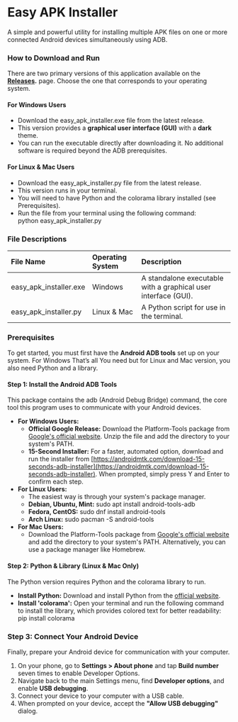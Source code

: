 # **Easy APK Installer**

A simple and powerful utility for installing multiple APK files on one or more connected Android devices simultaneously using ADB.

### **How to Download and Run**

There are two primary versions of this application available on the **[Releases](https://github.com/AhmadMorningstar/Easy-APK-Installer/releases).** page. Choose the one that corresponds to your operating system.

#### **For Windows Users**

* Download the easy\_apk\_installer.exe file from the latest release.  
* This version provides a **graphical user interface (GUI)** with a **dark** theme.  
* You can run the executable directly after downloading it. No additional software is required beyond the ADB prerequisites.

#### **For Linux & Mac Users**

* Download the easy\_apk\_installer.py file from the latest release.  
* This version runs in your terminal.  
* You will need to have Python and the colorama library installed (see Prerequisites).  
* Run the file from your terminal using the following command:  
  python easy\_apk\_installer.py

### **File Descriptions**

| File Name | Operating System | Description |
| :---- | :---- | :---- |
| easy\_apk\_installer.exe | Windows | A standalone executable with a graphical user interface (GUI). |
| easy\_apk\_installer.py | Linux & Mac | A Python script for use in the terminal. |

### **Prerequisites**

To get started, you must first have the **Android ADB tools** set up on your system. For Windows That’s all You need but for Linux and Mac version, you also need Python and a library.

#### **Step 1: Install the Android ADB Tools**

This package contains the adb (Android Debug Bridge) command, the core tool this program uses to communicate with your Android devices.

* **For Windows Users:**  
  * **Official Google Release:** Download the Platform-Tools package from [Google's official website](https://developer.android.com/tools/releases/platform-tools). Unzip the file and add the directory to your system's PATH.  
  * **15-Second Installer:** For a faster, automated option, download and run the installer from [https://androidmtk.com/download-15-seconds-adb-installer](https://androidmtk.com/download-15-seconds-adb-installer). When prompted, simply press Y and Enter to confirm each step.  
* **For Linux Users:**  
  * The easiest way is through your system's package manager.  
  * **Debian, Ubuntu, Mint:** sudo apt install android-tools-adb  
  * **Fedora, CentOS:** sudo dnf install android-tools  
  * **Arch Linux:** sudo pacman \-S android-tools  
* **For Mac Users:**  
  * Download the Platform-Tools package from [Google's official website](https://developer.android.com/tools/releases/platform-tools) and add the directory to your system's PATH. Alternatively, you can use a package manager like Homebrew.

#### **Step 2: Python & Library (Linux & Mac Only)**

The Python version requires Python and the colorama library to run.

* **Install Python:** Download and install Python from the [official website](https://www.python.org/downloads/).  
* **Install 'colorama':** Open your terminal and run the following command to install the library, which provides colored text for better readability:  
  pip install colorama

### **Step 3: Connect Your Android Device**

Finally, prepare your Android device for communication with your computer.

1. On your phone, go to **Settings \> About phone** and tap **Build number** seven times to enable Developer Options.  
2. Navigate back to the main Settings menu, find **Developer options**, and enable **USB debugging**.  
3. Connect your device to your computer with a USB cable.  
4. When prompted on your device, accept the **"Allow USB debugging"** dialog.
